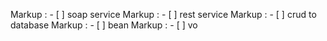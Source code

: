  Markup : - [ ] soap service
 Markup : - [ ] rest service
 Markup : - [ ] crud to database
 Markup : - [ ] bean
 Markup : - [ ] vo
